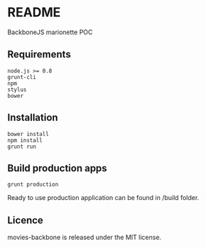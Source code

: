 README
======

BackboneJS marionette POC

Requirements
------------

	node.js >= 0.8
	grunt-cli
	npm
	stylus
	bower

Installation
------------

	bower install
	npm install
	grunt run

Build production apps
---------------------

	grunt production

Ready to use production application can be found in /build folder.

Licence
-------

movies-backbone is released under the MIT license.